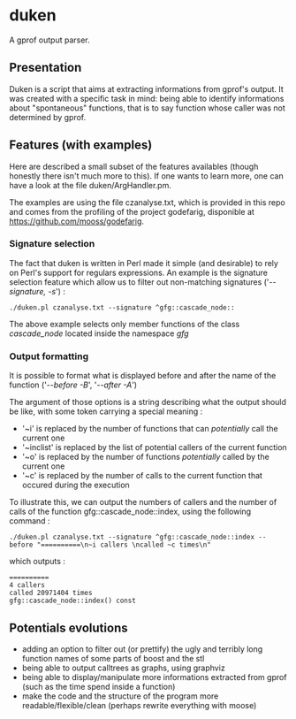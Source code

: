 # duken
A gprof output parser.

## Presentation

Duken is a script that aims at extracting informations from gprof's output. It was created with a specific task in mind: being able to identify informations about "spontaneous" functions, that is to say function whose caller was not determined by gprof.

## Features (with examples)

Here are described a small subset of the features availables (though honestly there isn't much more to this). If one wants to learn more, one can have a look at the file duken/ArgHandler.pm.

The examples are using the file czanalyse.txt, which is provided in this repo and comes from the profiling of the project godefarig, disponible at <https://github.com/mooss/godefarig>.

### Signature selection

The fact that duken is written in Perl made it simple (and desirable) to rely on Perl's support for regulars expressions.
An example is the signature selection feature which allow us to filter out non-matching signatures ('*--signature, -s*') :

`./duken.pl czanalyse.txt --signature ^gfg::cascade_node::`

The above example selects only member functions of the class *cascade_node* located inside the namespace *gfg*

### Output formatting

It is possible to format what is displayed before and after the name of the function ('*--before -B*', '*--after -A*')

The argument of those options is a string describing what the output should be like, with some token carrying a special meaning :
- '~i' is replaced by the number of functions that can *potentially* call the current one
- '~inclist' is replaced by the list of potential callers of the current function
- '~o' is replaced by the number of functions *potentially* called by the current one
- '~c' is replaced by the number of calls to the current function that occured during the execution

To illustrate this, we can output the numbers of callers and the number of calls of the function gfg::cascade_node::index, using the following command :

`./duken.pl czanalyse.txt --signature ^gfg::cascade_node::index --before "==========\n~i callers \ncalled ~c times\n"`

which outputs :
```
==========
4 callers
called 20971404 times
gfg::cascade_node::index() const
```

## Potentials evolutions
- adding an option to filter out (or prettify) the ugly and terribly long function names of some parts of boost and the stl
- being able to output calltrees as graphs, using graphviz
- being able to display/manipulate more informations extracted from gprof (such as the time spend inside a function)
- make the code and the structure of the program more readable/flexible/clean (perhaps rewrite everything with moose)

